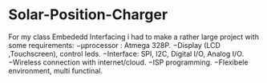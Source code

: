 # Solar-Position-Charger
For my class Embededd Interfacing i had to make a rather large project with some requirements:
−μprocessor :  Atmega 328P.
−Display (LCD ,Touchscreen), control leds.
−Interface: SPI, I2C, Digital I/O, Analog I/O.
−Wireless connection with internet/cloud.
−ISP programming.
−Flexibele environment, multi functinal.
